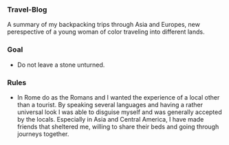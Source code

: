 ### Travel-Blog
A summary of my backpacking trips through Asia and Europes, new perespective of a young woman of color traveling into different lands.

### Goal
* Do not leave a stone unturned. 

### Rules
* In Rome do as the Romans and I wanted the experience of a local other than a tourist. By speaking several languages and having a rather universal look I was able to disguise myself and was generally accepted by the locals. Especially in Asia and Central America, I have made friends that sheltered me, willing to share their beds and going through journeys together.

